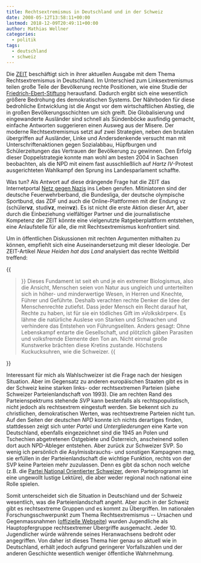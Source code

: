 ```yaml
---
title: Rechtsextremismus in Deutschland und in der Schweiz
date: 2008-05-12T13:58:11+00:00
lastmod: 2018-12-09T20:49:11+00:00
author: Mathias Wellner
categories:
  - politik
tags:
  - deutschland
  - schweiz
---
```

Die [ZEIT](http://www.zeit.de/index) beschäftigt sich in ihrer aktuellen Ausgabe mit dem Thema Rechtsextremismus in Deutschland. Im Unterschied zum Linksextremismus teilen große Teile der Bevölkerung rechte Positionen, wie eine Studie der [Friedrich-Ebert-Stiftung](http://www.fes.de:80/de/) herausfand. Dadurch ergibt sich eine wesentlich größere Bedrohung des demokratischen Systems. Der Nährboden für diese bedrohliche Entwicklung ist die Angst vor dem wirtschaftlichen Abstieg, die in großen Bevölkerungsschichten um sich greift. Die Globalisierung und eingewanderte Ausländer sind schnell als Sündenböcke ausfindig gemacht, einfache Antworten suggerieren einen Ausweg aus der Misere. Der moderne Rechtsextremismus setzt auf zwei Strategien, neben den brutalen übergriffen auf Ausländer, Linke und Andersdenkende versucht man mit Unterschriftenaktionen gegen Sozialabbau, Hüpfburgen und Schülerzeitungen das Vertrauen der Bevölkerung zu gewinnen. Den Erfolg dieser Doppelstrategie konnte man wohl am besten 2004 in Sachsen beobachten, als die NPD mit einem fast ausschließlich auf _Hartz IV_-Protest ausgerichteten Wahlkampf den Sprung ins Landesparlament schaffte.

Was tun? Als Antwort auf diese drängende Frage hat die ZEIT das Internetportal [Netz gegen Nazis](http://www.netz-gegen-nazis.com/) ins Leben gerufen. Mitiniatoren sind der deutsche Feuerwehrberband, die Bundesliga, der deutsche olympische Sportbund, das ZDF und auch die Online-Plattformen mit der Endung vz (schüler**vz**, studi**vz**, mein**vz**). Es ist nicht die erste Aktion dieser Art, aber durch die Einbeziehung vielfältiger Partner und die journalistische Kompetenz der ZEIT könnte eine vielgenutzte Ratgeberplattform entstehen, eine Anlaufstelle für alle, die mit Rechtsextremismus konfrontiert sind.

Um in öffentlichen Diskussionen mit rechten Argumenten mithalten zu können, empfiehlt sich eine Auseinandersetzung mit dieser Ideologie. Der ZEIT-Artikel _Neue Heiden hat das Land_ analysiert das rechte Weltbild treffend:

{{<blockquote>}}
Dieses Fundament ist seit eh und je ein extremer Biologismus, also die Ansicht, Menschen seien von Natur aus ungleich und unterteilten sich in höher- und minderwertige Wesen, in Herren und Knechte, Führer und Geführte. Deshalb verachten rechte Denker die Idee der Menschenrechte zutiefst. Dass jeder Mensch ein Recht darauf hat, Rechte zu haben, ist für sie ein tödliches Gift im »Volkskörper«. Es lähme die natürliche Auslese von Starken und Schwachen und verhindere das Entstehen von Führungseliten. Anders gesagt: Ohne Lebenskampf entarte die Gesellschaft, und plötzlich gäben Parasiten und volksfremde Elemente den Ton an. Nicht einmal große Kunstwerke brächten diese Kretins zustande. Höchstens Kuckucksuhren, wie die Schweizer.
{{</blockquote>}}

Interessant für mich als Wahlschweizer ist die Frage nach der hiesigen Situation. Aber im Gegensatz zu anderen europäischen Staaten gibt es in der Schweiz keine starken links- oder rechtsextremen Parteien (siehe Schweizer Parteienlandschaft von 1993). Die am rechten Rand des Parteienspektrums stehende _SVP_ kann bestenfalls als rechtspopulistisch, nicht jedoch als rechtsextrem eingestuft werden. Sie bekennt sich zu christlichen, demokratischen Werten, was rechtsextreme Parteien nicht tun. Auf den Seiten der deutschen _NPD_ konnte ich nichts derartiges finden, stattdessen zeigt sich unter _Partei_ und _Untergliederungen_ eine Karte von Deutschland, ebenfalls eingezeichnet sind die 1945 an Polen und Tschechien abgetretenen Ostgebiete und Österreich, anscheinend sollen dort auch NPD-Ableger entstehen. Aber zurück zur Schweizer SVP. So wenig ich persönlich die Asylmissbrauchs- und sonstigen Kampagnen mag, sie erfüllen in der Parteienlandschaft die wichtige Funktion, rechts von der SVP keine Parteien mehr zuzulassen. Denn es gibt da schon noch welche (z.B. die [Partei National Orientierter Schweizer](http://www.pnos.ch), deren Parteiprogramm ist eine ungewollt lustige Lektüre), die aber weder regional noch national eine Rolle spielen.

Somit unterscheidet sich die Situation in Deutschland und der Schweiz wesentlich, was die Parteienlandschaft angeht. Aber auch in der Schweiz gibt es rechtsextreme Gruppen und es kommt zu Übergriffen. Im nationalen Forschungsschwerpunkt zum Thema Rechtsextremismus -- Ursachen und Gegenmassnahmen ([offizielle Webseite](http://www.nfp40plus.ch/)) wurden Jugendliche als Hauptopfergruppe rechtsextremer Übergriffe ausgemacht. Jeder 10. Jugendlicher würde währende seines Heranwachsens bedroht oder angegriffen. Von daher ist dieses Thema hier genau so aktuell wie in Deutschland, erhält jedoch aufgrund geringerer Vorfallszahlen und der anderen Geschichte wesentlich weniger öffentliche Wahrnehmung.